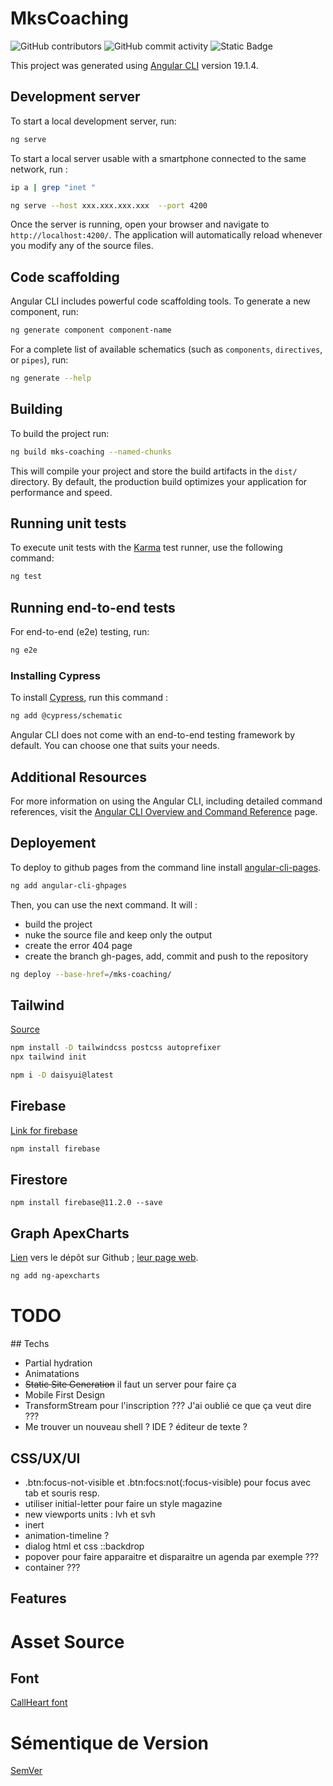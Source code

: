 # MksCoaching

![GitHub contributors](https://img.shields.io/github/contributors/tony-nguyen1/mks-coaching)
![GitHub commit activity](https://img.shields.io/github/commit-activity/w/tony-nguyen1/mks-coaching)
![Static Badge](https://img.shields.io/badge/Angular-v19-red?style=for-the-badge&logo=angular&logoColor=red)





This project was generated using [Angular CLI](https://github.com/angular/angular-cli) version 19.1.4.

## Development server

To start a local development server, run:

```bash
ng serve
```

To start a local server usable with a smartphone connected to the same network, run : 
```bash
ip a | grep "inet "
```

```bash
ng serve --host xxx.xxx.xxx.xxx  --port 4200
```

Once the server is running, open your browser and navigate to `http://localhost:4200/`. The application will automatically reload whenever you modify any of the source files.

## Code scaffolding

Angular CLI includes powerful code scaffolding tools. To generate a new component, run:

```bash
ng generate component component-name
```

For a complete list of available schematics (such as `components`, `directives`, or `pipes`), run:

```bash
ng generate --help
```

## Building

To build the project run:

```bash
ng build mks-coaching --named-chunks
```

This will compile your project and store the build artifacts in the `dist/` directory. By default, the production build optimizes your application for performance and speed.

## Running unit tests

To execute unit tests with the [Karma](https://karma-runner.github.io) test runner, use the following command:

```bash
ng test
```

## Running end-to-end tests

For end-to-end (e2e) testing, run:

```bash
ng e2e
```

### Installing Cypress

To install [Cypress](https://docs.cypress.io/app/end-to-end-testing/writing-your-first-end-to-end-test), run this command :

```bash
ng add @cypress/schematic
```

Angular CLI does not come with an end-to-end testing framework by default. You can choose one that suits your needs.

## Additional Resources

For more information on using the Angular CLI, including detailed command references, visit the [Angular CLI Overview and Command Reference](https://angular.dev/tools/cli) page.


## Deployement

To deploy to github pages from the command line install [angular-cli-pages](https://www.npmjs.com/package/angular-cli-ghpages).

```bash
ng add angular-cli-ghpages
```

Then, you can use the next command. It will : 
- build the project
- nuke the source file and keep only the output
- create the error 404 page
- create the branch gh-pages, add, commit and push to the repository

```bash
ng deploy --base-href=/mks-coaching/
```

## Tailwind

[Source](https://angular.fr/technical/tailwind)

```bash
npm install -D tailwindcss postcss autoprefixer
npx tailwind init

npm i -D daisyui@latest
```

## Firebase 

[Link for firebase](https://firebase.google.com/docs/web/setup?authuser=0&hl=fr)

```bash
npm install firebase
```

## Firestore

```
npm install firebase@11.2.0 --save
```

## Graph ApexCharts

[Lien](https://github.com/apexcharts/ng-apexcharts) vers le dépôt sur Github ; [leur page web](https://apexcharts.com/).

```bash
ng add ng-apexcharts
```

# TODO

## Techs

- Partial hydration
- Animatations
- ~~Static Site Generation~~ il faut un server pour faire ça
- Mobile First Design
- TransformStream pour l'inscription ??? J'ai oublié ce que ça veut dire ???
- Me trouver un nouveau shell ? IDE ? éditeur de texte ?

## CSS/UX/UI

- .btn:focus-not-visible et .btn:focs:not(:focus-visible) pour focus avec tab et souris resp.
- utiliser initial-letter pour faire un style magazine
- new viewports units : lvh et svh
- inert
- animation-timeline ?
- dialog html et css ::backdrop
- popover pour faire apparaitre et disparaitre un agenda par exemple ???
- container ???

## Features

# Asset Source 

## Font

[CallHeart font](https://www.fontspace.com/callheart-font-f108820)

# Sémentique de Version

[SemVer](https://semver.org/lang/fr/)